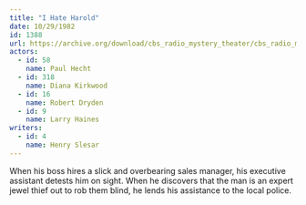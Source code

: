 ```yaml
---
title: "I Hate Harold"
date: 10/29/1982
id: 1388
url: https://archive.org/download/cbs_radio_mystery_theater/cbs_radio_mystery_theater-1351-1399.zip/cbs_radio_mystery_theater-1351-1399%2Fcbsrmt_1388_i_hate_harold.mp3
actors:  
  - id: 58
    name: Paul Hecht  
  - id: 318
    name: Diana Kirkwood  
  - id: 16
    name: Robert Dryden  
  - id: 9
    name: Larry Haines
writers:  
  - id: 4
    name: Henry Slesar
---
```

When his boss hires a slick and overbearing sales manager, his executive assistant detests him on sight. When he discovers that the man is an expert jewel thief out to rob them blind, he lends his assistance to the local police.